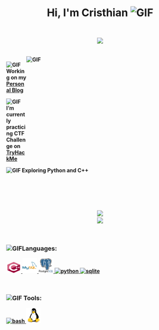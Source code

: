 <h1>
</h1>
<h1 align="center">
<b> Hi, I'm Cristhian <b><img src="https://media.giphy.com/media/Ii4jfLGmdmWWhcVTG3/giphy-downsized.gif" width="30" alt="GIF">
</h1>

<br>

<p align="center">
  <img src="https://readme-typing-svg.herokuapp.com/?lines=Cybersecurity+Student&font=Fira%20Code&center=true&width=380&height=50&color=0EF7F7">
</p>

<br />
<img align="right" height="270px" width="450px" alt="GIF" src="https://media.giphy.com/media/6utNxL2fGvEL5tFBZr/giphy.gif">


<img src="https://media.giphy.com/media/ibXW0RPKgrtHgxg8gV/giphy.gif" width="30" alt="GIF"><b> Working on my [Personal Blog](https://cristhianmt.github.io)<b>
<br>

<img src="https://media.giphy.com/media/yKKMaXHvwXoATvXUls/giphy-downsized-large.gif" width="30" alt="GIF"><b> I’m currently practicing CTF Challenge on [TryHackMe](https://tryhackme.com/p/Bl34k)<b>

<img src="https://media.giphy.com/media/3o85xp2UheCHZNPCbC/giphy.gif" width="30" alt="GIF"><b> Exploring Python and C++<b>
<br>
<br>
<br>
<br>
<br>
<br>


<p align="center" >
<a href="https://github.com/anuraghazra/github-readme-stats"> 
    <img  src="https://github-readme-stats.vercel.app/api?username=cristhianmt&&show_icons=true&theme=codeSTACKr"/>
  </a>
<br>
<a href="https://github.com/anuraghazra/github-readme-stats"> 
    <img  src="https://github-readme-stats.vercel.app/api/top-langs/?username=cristhianmt&layout=compact&&theme=codeSTACKr"/>
  </a>
</p>

<br>

<h3 align="left"><img src="https://media.giphy.com/media/lm79UYhHtMhDq/giphy.gif" width="30" alt="GIF"><b>Languages:</b></h3></a>
<p align="left">

<a href="https://www.w3schools.com/cpp/" target="_blank" rel="noreferrer"> <img src="https://raw.githubusercontent.com/devicons/devicon/master/icons/cplusplus/cplusplus-original.svg" alt="cplusplus" width="40" height="30"/> </a> 
<a href="https://www.mysql.com/" target="_blank" rel="noreferrer"> <img src="https://raw.githubusercontent.com/devicons/devicon/master/icons/mysql/mysql-original-wordmark.svg" alt="mysql" width="40" height="40"/> </a> <a href="https://www.postgresql.org" target="_blank" rel="noreferrer"> <img src="https://raw.githubusercontent.com/devicons/devicon/master/icons/postgresql/postgresql-original-wordmark.svg" alt="postgresql" width="40" height="40"/> </a> 
<a href="https://www.python.org" target="_blank" rel="noreferrer"> <img src="https://img.icons8.com/color/48/000000/python--v1.png" alt="python" width="40" height="40"/> </a>
<a href="https://www.sqlite.org/" target="_blank" rel="noreferrer"> <img src="https://www.vectorlogo.zone/logos/sqlite/sqlite-icon.svg" alt="sqlite" width="40" height="40"/> </a> 
</p>

<br>
<h3 align="left"><img src="https://media.giphy.com/media/3o85xJFQ8WcjWeBLoY/giphy.gif" width="30" alt="GIF"> <b>Tools:</b></h3>
<p align="left"> 

<a href="https://www.gnu.org/software/bash/" target="_blank" rel="noreferrer"> <img src="https://img.icons8.com/plasticine/100/000000/bash.png" alt="bash" width="50" height="50"/> </a> 
<a href="https://www.linux.org/" target="_blank" rel="noreferrer"> <img src="https://raw.githubusercontent.com/devicons/devicon/master/icons/linux/linux-original.svg" alt="linux" width="40" height="40"/> </a>

</p>



